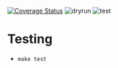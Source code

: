 [![Coverage Status](https://coveralls.io/repos/github/projectmovio/show-service/badge.svg?branch=master)](https://coveralls.io/github/projectmovio/show-service?branch=master)
![dryrun](https://github.com/projectmovio/show-service/workflows/dryrun/badge.svg)
![test](https://github.com/projectmovio/show-service/workflows/test/badge.svg)

# Testing

* `make test`